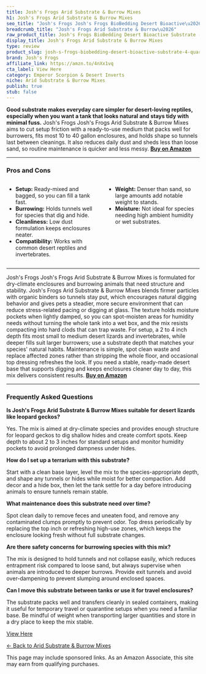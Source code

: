 ```yaml
---
title: Josh's Frogs Arid Substrate & Burrow Mixes
h1: Josh's Frogs Arid Substrate & Burrow Mixes
seo_title: "Josh's Frogs Josh's Frogs BioBedding Desert Bioactive\u2026"
breadcrumb_title: "Josh's Frogs Arid Substrate & Burrow\u2026"
raw_product_title: Josh's Frogs BioBedding Desert Bioactive Substrate (4 Quart)
display_title: Josh's Frogs Arid Substrate & Burrow Mixes
type: review
product_slug: josh-s-frogs-biobedding-desert-bioactive-substrate-4-quart-
brand: Josh's Frogs
affiliate_link: https://amzn.to/4nXx1vq
cta_label: View Here
category: Emperor Scorpion & Desert Inverts
niche: Arid Substrate & Burrow Mixes
publish: true
stub: false
---
```


<div id="intro" class="full-width">
  <p><strong>Good substrate makes everyday care simpler for desert-loving reptiles, especially when you want a tank that looks natural and stays tidy with minimal fuss.</strong> Josh's Frogs Josh's Frogs Arid Substrate & Burrow Mixes aims to cut setup friction with a ready-to-use medium that packs well for burrowers, fits most 10 to 40 gallon enclosures, and holds shape so tunnels last between cleanings. It also reduces daily dust and sheds less than loose sand, so routine maintenance is quicker and less messy. <a href="https://amzn.to/4nXx1vq" rel="nofollow sponsored noopener" target="_blank"><strong>Buy on Amazon</strong></a></p>
</div>

<hr />
<h3 id="pros-cons">Pros and Cons</h3>
<div class="pc-grid" style="display:grid;grid-template-columns:1fr 1fr;gap:16px;">
  <ul>
    <li><strong>Setup:</strong> Ready-mixed and bagged, so you can fill a tank fast.</li>
    <li><strong>Burrowing:</strong> Holds tunnels well for species that dig and hide.</li>
    <li><strong>Cleanliness:</strong> Low dust formulation keeps enclosures neater.</li>
    <li><strong>Compatibility:</strong> Works with common desert reptiles and invertebrates.</li>
  </ul>
  <ul>
    <li><strong>Weight:</strong> Denser than sand, so large amounts add notable weight to stands.</li>
    <li><strong>Moisture:</strong> Not ideal for species needing high ambient humidity or wet substrates.</li>
  </ul>
</div>
<hr />

<div class="full-width">
  <p>Josh's Frogs Josh's Frogs Arid Substrate & Burrow Mixes is formulated for dry-climate enclosures and burrowing animals that need structure and stability. Josh's Frogs Arid Substrate & Burrow Mixes blends firmer particles with organic binders so tunnels stay put, which encourages natural digging behavior and gives pets a steadier, more secure environment that can reduce stress-related pacing or digging at glass. The texture holds moisture pockets when lightly damped, so you can spot-moisten areas for humidity needs without turning the whole tank into a wet box, and the mix resists compacting into hard clods that can trap waste. For setup, a 2 to 4 inch depth fits most small to medium desert lizards and invertebrates, while deeper fills suit larger burrowers; use a substrate depth that matches your species' natural habits. Maintenance is simple, spot clean waste and replace affected zones rather than stripping the whole floor, and occasional top dressing refreshes the look. If you need a stable, ready-made desert base that supports digging and keeps enclosures cleaner day to day, this mix delivers consistent results. <a href="https://amzn.to/4nXx1vq" rel="nofollow sponsored noopener" target="_blank"><strong>Buy on Amazon</strong></a></p>
</div>

<hr />
<h3 id="faqs">Frequently Asked Questions</h3>

<p><strong>Is Josh's Frogs Arid Substrate & Burrow Mixes suitable for desert lizards like leopard geckos?</strong></p>
<p>Yes. The mix is aimed at dry-climate species and provides enough structure for leopard geckos to dig shallow hides and create comfort spots. Keep depth to about 2 to 3 inches for standard setups and monitor humidity pockets to avoid prolonged dampness under hides.</p>

<p><strong>How do I set up a terrarium with this substrate?</strong></p>
<p>Start with a clean base layer, level the mix to the species-appropriate depth, and shape any tunnels or hides while moist for better compaction. Add decor and a hide box, then let the tank settle for a day before introducing animals to ensure tunnels remain stable.</p>

<p><strong>What maintenance does this substrate need over time?</strong></p>
<p>Spot clean daily to remove feces and uneaten food, and remove any contaminated clumps promptly to prevent odor. Top dress periodically by replacing the top inch or refreshing high-use zones, which keeps the enclosure looking fresh without full substrate changes.</p>

<p><strong>Are there safety concerns for burrowing species with this mix?</strong></p>
<p>The mix is designed to hold tunnels and not collapse easily, which reduces entrapment risk compared to loose sand, but always supervise when animals are introduced to deeper burrows. Provide exit tunnels and avoid over-dampening to prevent slumping around enclosed spaces.</p>

<p><strong>Can I move this substrate between tanks or use it for travel enclosures?</strong></p>
<p>The substrate packs well and transfers cleanly in sealed containers, making it useful for temporary travel or quarantine setups when you need a familiar base. Be mindful of weight when transporting larger quantities and store in a dry place to keep the mix stable.</p>
<p><a class="btn" href="https://amzn.to/4nXx1vq" target="_blank" rel="nofollow sponsored noopener">View Here</a></p>
<p><a href="/roundups/emperor-scorpion-desert-inverts/arid-substrate-burrow-mixes/">← Back to Arid Substrate & Burrow Mixes</a></p>
<aside class="disclosure">This page may include sponsored links. As an Amazon Associate, this site may earn from qualifying purchases.</aside>
